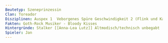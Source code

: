 ```yaml
---
Beutetyp: Szeneprinzessin
Clan: Toreador
Disziplinen: Auspex 1  Veborgenes Spüre Geschwindigkeit 2 (Flink und Katzengleiche Anmut=Stärke 1 ( Gleitender Sprung)Tierhaftigkeit 1 (Tier-Sicht)
Fakten: Goth-Rock Musiker - Bloody Kisses
Hintergründe: Stalker [[Anna-Lea Lutz]] Altmodisch/technisch unbegabt
Spieler: Jan
---
```

